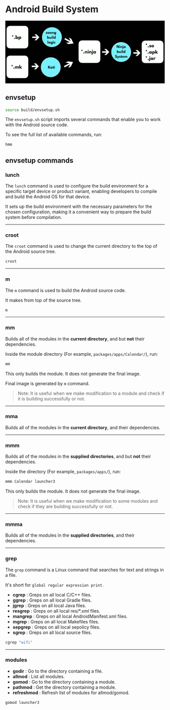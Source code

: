 # Android Build System

![Soong Build System](../Images/soong-build-system.png)

## envsetup

```bash
source build/envsetup.sh
```

The `envsetup.sh` script imports several commands that enable you to work with the Android source code.

To see the full list of available commands, run:

```bash
hmm
```

## envsetup commands

### lunch

The `lunch` command is used to configure the build environment for a specific target device or product variant, enabling developers to compile and build the Android OS for that device.

It sets up the build environment with the necessary parameters for the chosen configuration, making it a convenient way to prepare the build system before compilation.

---

### croot

The `croot` command is used to change the current directory to the top of the Android source tree.

```bash
croot
```

---

### m

The `m` command is used to build the Android source code.

It makes from top of the source tree.

```bash
m
```

---

### mm

Builds all of the modules in the **current directory**, and but **not** their dependencies.

Inside the module directory (For example, `packages/apps/Calendar/`), run:

```bash
mm
```

This only builds the module. It does not generate the final image.

Final image is generated by `m` command.

> Note: It is useful when we make modification to a module and check if it is building successfully or not.

---

### mma

Builds all of the modules in the **current directory**, and their dependencies.

---

### mmm

Builds all of the modules in the **supplied directories**, and but **not** their dependencies.

Inside the directory (For example, `packages/apps/`), run:

```bash
mmm Calendar launcher3
```

This only builds the module. It does not generate the final image.

> Note: It is useful when we make modification to some modules and check if they are building successfully or not.

---

### mmma

Builds all of the modules in the **supplied directories**, and their dependencies.

---

### grep

The `grep` command is a Linux command that searches for text and strings in a file.

It's short for `global regular expression print`.

- **cgrep** : Greps on all local C/C++ files.
- **ggrep** : Greps on all local Gradle files.
- **jgrep** : Greps on all local Java files.
- **resgrep** : Greps on all local res/\*.xml files.
- **mangrep** : Greps on all local AndroidManifest.xml files.
- **mgrep** : Greps on all local Makefiles files.
- **sepgrep** : Greps on all local sepolicy files.
- **sgrep** : Greps on all local source files.

```bash
cgrep "wifi"
```

---

### modules

- **godir** : Go to the directory containing a file.
- **allmod** : List all modules.
- **gomod** : Go to the directory containing a module.
- **pathmod** : Get the directory containing a module.
- **refreshmod** : Refresh list of modules for allmod/gomod.

```bash
gomod launcher3
```
